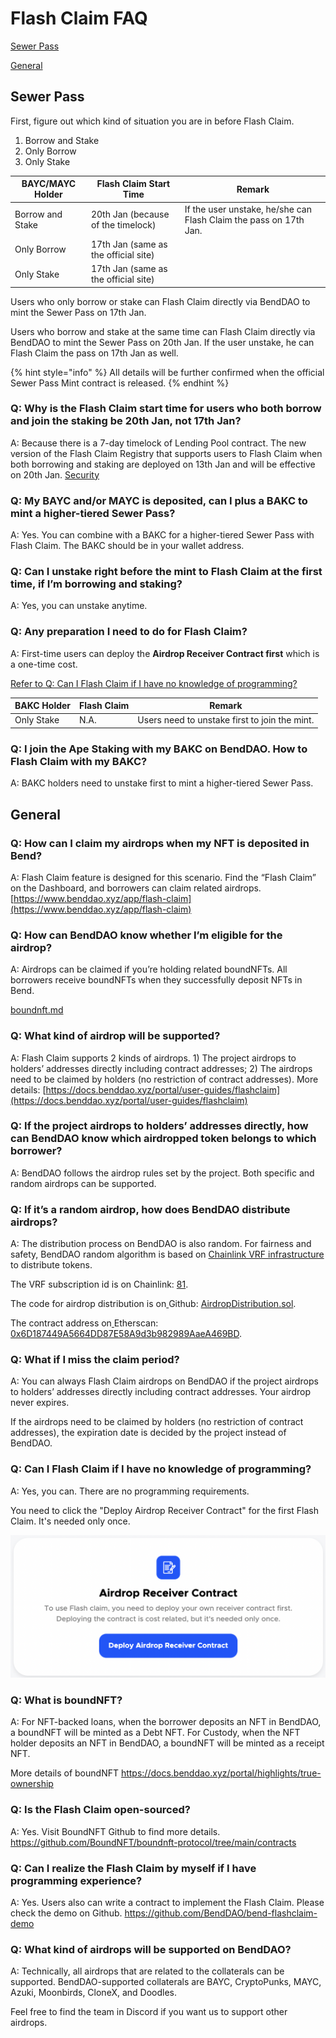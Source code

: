 # Flash Claim FAQ

[Sewer Pass](flash-claim-faq.md#sewer-pass)

[General](flash-claim-faq.md#general)

## Sewer Pass

First, figure out which kind of situation you are in before Flash Claim.

1. Borrow and Stake
2. Only Borrow
3. Only Stake

| BAYC/MAYC Holder | Flash Claim Start Time               | Remark                                                            |
| ---------------- | ------------------------------------ | ----------------------------------------------------------------- |
| Borrow and Stake | 20th Jan (because of the timelock)   | If the user unstake, he/she can Flash Claim the pass on 17th Jan. |
| Only Borrow      | 17th Jan (same as the official site) |                                                                   |
| Only Stake       | 17th Jan (same as the official site) |                                                                   |

Users who only borrow or stake can Flash Claim directly via BendDAO to mint the Sewer Pass on 17th Jan.

Users who borrow and stake at the same time can Flash Claim directly via BendDAO to mint the Sewer Pass on 20th Jan. If the user unstake, he can Flash Claim the pass on 17th Jan as well.

{% hint style="info" %}
All details will be further confirmed when the official Sewer Pass Mint contract is released.&#x20;
{% endhint %}

### **Q: Why is the Flash Claim start time for users who both borrow and join the staking be 20th Jan, not 17th Jan?**

A: Because there is a 7-day timelock of Lending Pool contract. The new version of the Flash Claim Registry that supports users to Flash Claim when both borrowing and staking are deployed on 13th Jan and will be effective on 20th Jan. [Security ](../risk/security-and-audits.md)

### **Q: My BAYC and/or MAYC is deposited, can I plus a BAKC to mint a higher-tiered Sewer Pass?**

A: Yes. You can combine with a BAKC for a higher-tiered Sewer Pass with Flash Claim. The BAKC should be in your wallet address.

### **Q: Can I unstake right before the mint to Flash Claim at the first time, if I’m borrowing and staking?**

A: Yes, you can unstake anytime.

### **Q: Any preparation I need to do for Flash Claim?**

A: First-time users can deploy the **Airdrop Receiver Contract first** which is a one-time cost.&#x20;

[Refer to Q: Can I Flash Claim if I have no knowledge of programming? ](flash-claim-faq.md#q-can-i-flash-claim-if-i-have-no-knowledge-of-programming)



| BAKC Holder | Flash Claim | Remark                                        |
| ----------- | ----------- | --------------------------------------------- |
| Only Stake  | N.A.        | Users need to unstake first to join the mint. |

### **Q: I join the Ape Staking with my BAKC on BendDAO. How to Flash Claim with my BAKC?**

A: BAKC holders need to unstake first to mint a higher-tiered Sewer Pass.

## General

### Q: How can I claim my airdrops when my NFT is deposited in Bend?&#x20;

A: Flash Claim feature is designed for this scenario. Find the “Flash Claim” on the Dashboard, and borrowers can claim related airdrops. [https://www.benddao.xyz/app/flash-claim](https://www.benddao.xyz/app/flash-claim)

### Q: How can BendDAO know whether I’m eligible for the airdrop?&#x20;

A: Airdrops can be claimed if you’re holding related boundNFTs. All borrowers receive boundNFTs when they successfully deposit NFTs in Bend.

&#x20;[boundnft.md](../lending-protocol/boundnft.md "mention")

### Q: What kind of airdrop will be supported?&#x20;

A: Flash Claim supports 2 kinds of airdrops. 1) The project airdrops to holders’ addresses directly including contract addresses; 2) The airdrops need to be claimed by holders (no restriction of contract addresses). More details: [https://docs.benddao.xyz/portal/user-guides/flashclaim](https://docs.benddao.xyz/portal/user-guides/flashclaim)

### Q: If the project airdrops to holders’ addresses directly, how can BendDAO know which airdropped token belongs to which borrower?&#x20;

A: BendDAO follows the airdrop rules set by the project. Both specific and random airdrops can be supported.

### Q: If it’s a random airdrop, how does BendDAO distribute airdrops?&#x20;

A: The distribution process on BendDAO is also random. For fairness and safety, BendDAO random algorithm is based on [Chainlink VRF infrastructure](https://vrf.chain.link/mainnet) to distribute tokens.&#x20;

The VRF subscription id is on Chainlink: [81](https://vrf.chain.link/mainnet/81).

The code for airdrop distribution is on[ ](https://github.com/BoundNFT/boundnft-protocol/blob/main/contracts/misc/AirdropDistribution.sol)Github: [AirdropDistribution.sol](https://github.com/BoundNFT/boundnft-protocol/blob/main/contracts/misc/AirdropDistribution.sol).&#x20;

The contract address on[ ](https://etherscan.io/address/0x6D187449A5664DD87E58A9d3b982989AaeA469BD)Etherscan: [0x6D187449A5664DD87E58A9d3b982989AaeA469BD](https://etherscan.io/address/0x6D187449A5664DD87E58A9d3b982989AaeA469BD).

### Q: What if I miss the claim period?&#x20;

A: You can always Flash Claim airdrops on BendDAO if the project airdrops to holders’ addresses directly including contract addresses. Your airdrop never expires.

If the airdrops need to be claimed by holders (no restriction of contract addresses), the expiration date is decided by the project instead of BendDAO.

### Q: Can I Flash Claim if I have no knowledge of programming?&#x20;

A: Yes, you can. There are no programming requirements.&#x20;

You need to click the "Deploy Airdrop Receiver Contract" for the first Flash Claim. It's needed only once.&#x20;

![](<../.gitbook/assets/image (4) (2).png>)

### Q: What is boundNFT?&#x20;

A: For NFT-backed loans, when the borrower deposits an NFT in BendDAO, a boundNFT will be minted as a Debt NFT. For Custody, when the NFT holder deposits an NFT in BendDAO, a boundNFT will be minted as a receipt NFT.&#x20;

More details of boundNFT https://docs.benddao.xyz/portal/highlights/true-ownership

### Q: Is the Flash Claim open-sourced?&#x20;

A: Yes. Visit BoundNFT Github to find more details. https://github.com/BoundNFT/boundnft-protocol/tree/main/contracts

### Q: Can I realize the Flash Claim by myself if I have programming experience?&#x20;

A: Yes. Users also can write a contract to implement the Flash Claim. Please check the demo on Github. https://github.com/BendDAO/bend-flashclaim-demo

### Q: What kind of airdrops will be supported on BendDAO?&#x20;

A: Technically, all airdrops that are related to the collaterals can be supported. BendDAO-supported collaterals are BAYC, CryptoPunks, MAYC, Azuki, Moonbirds, CloneX, and Doodles.

Feel free to find the team in Discord if you want us to support other airdrops.
